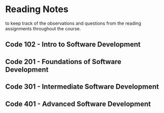 # Reading Notes


to keep track of the observations and questions from the reading assignments throughout the course.


## Code 102 - Intro to Software Development


## Code 201 - Foundations of Software Development


## Code 301 - Intermediate Software Development


## Code 401 - Advanced Software Development
